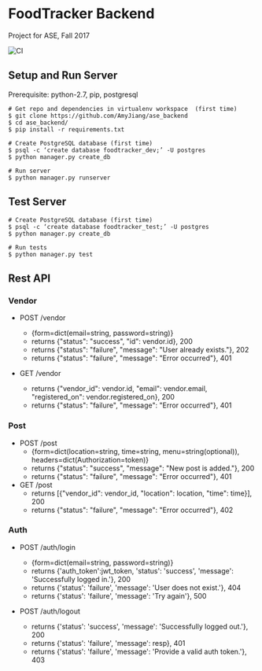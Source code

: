 FoodTracker Backend
===========================
Project for ASE, Fall 2017

![CI](https://travis-ci.org/AmyJiang/ase_backend.svg?branch=master)

## Setup and Run Server 

Prerequisite: python-2.7, pip, postgresql

```
# Get repo and dependencies in virtualenv workspace  (first time)
$ git clone https://github.com/AmyJiang/ase_backend
$ cd ase_backend/
$ pip install -r requirements.txt

# Create PostgreSQL database (first time)
$ psql -c ‘create database foodtracker_dev;’ -U postgres
$ python manager.py create_db

# Run server
$ python manager.py runserver
```

## Test Server

```
# Create PostgreSQL database (first time)
$ psql -c ‘create database foodtracker_test;’ -U postgres
$ python manager.py create_db

# Run tests 
$ python manager.py test
```

## Rest API

### Vendor
* POST /vendor 
  * {form=dict(email=string, password=string)}  
  * returns {"status": "success", "id": vendor.id}, 200
  * returns {"status": "failure", "message": "User already exists."}, 202
  * returns {"status": "failure", "message": "Error occurred"}, 401
  
* GET  /vendor
  * returns  {"vendor_id": vendor.id, "email": vendor.email, "registered_on": vendor.registered_on}, 200
  * returns {"status": "failure", "message": "Error occurred"}, 401

### Post
* POST /post  
  * {form=dict(location=string, time=string, menu=string(optional)), headers=dict(Authorization=token)}
  * returns {"status": "success", "message": "New post is added."}, 200
  * returns {"status": "failure", "message": "Error occurred"}, 401
* GET  /post  
  * returns \[{"vendor_id": vendor_id, "location": location, "time": time}\], 200
  * returns {"status": "failure", "message": "Error occurred"}, 402



### Auth
* POST /auth/login 
  * {form=dict(email=string, password=string)} 
  * returns {'auth_token':jwt_token, 'status': 'success', 'message': 'Successfully logged in.'}, 200
  * returns {'status': 'failure', 'message': 'User does not exist.'}, 404
  * returns {'status': 'failure', 'message': 'Try again'}, 500

* POST /auth/logout
  * returns {'status': 'success', 'message': 'Successfully logged out.'}, 200
  * returns {'status': 'failure', 'message': resp}, 401
  * returns {'status': 'failure',  'message': 'Provide a valid auth token.'}, 403
